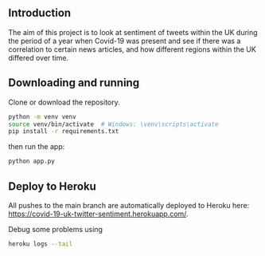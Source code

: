 ## Introduction
The aim of this project is to look at sentiment of tweets within the UK during the period of a year when Covid-19 was present and see if there was a correlation to certain news articles, and how different regions within the UK differed over time. 

## Downloading and running

Clone or download the repository.

```bash
python -m venv venv
source venv/bin/activate  # Windows: \venv\scripts\activate
pip install -r requirements.txt
```

then run the app:
```bash
python app.py
```

## Deploy to Heroku

All pushes to the main branch are automatically deployed to Heroku here: https://covid-19-uk-twitter-sentiment.herokuapp.com/.

Debug some problems using
```bash
heroku logs --tail
```
